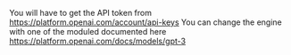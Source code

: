 You will have to get the API token from https://platform.openai.com/account/api-keys
You can change the engine with one of the moduled documented here https://platform.openai.com/docs/models/gpt-3

